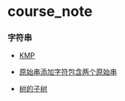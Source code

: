 # course_note

### 字符串

 - [KMP](https://github.com/1273545169/course_note/blob/master/KMP.md)
 
 - [原始串添加字符包含两个原始串](https://github.com/1273545169/course_note/blob/master/%E5%8E%9F%E5%A7%8B%E4%B8%B2%E6%B7%BB%E5%8A%A0%E5%AD%97%E7%AC%A6%E5%8C%85%E5%90%AB%E4%B8%A4%E4%B8%AA%E5%8E%9F%E5%A7%8B%E4%B8%B2.md)

 - [树的子树](https://github.com/1273545169/course_note/blob/master/%E6%A0%91%E7%9A%84%E5%AD%90%E6%A0%91.md)
